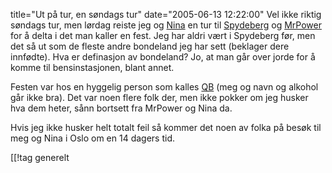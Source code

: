 title="Ut på tur, en søndags tur"
date="2005-06-13 12:22:00"
Vel ikke riktig søndags tur, men lørdag reiste jeg og <a href="http://nenia.slaskdot.org">Nina</a> en tur til <a href="http://www.spydeberg.kommune.no/">Spydeberg</a> og <a href="http://blog.der.se">MrPower</a> for å delta i det man kaller en fest. Jeg har aldri vært i Spydeberg før, men det så ut som de fleste andre bondeland jeg har sett (beklager dere innfødte). Hva er definasjon av bondeland? Jo, at man går over jorde for å komme til bensinstasjonen, blant annet.

Festen var hos en hyggelig person som kalles <a href="http://www.vqb.biz/">QB</a> (meg og navn og alkohol går ikke bra). Det var noen flere folk der, men ikke pokker om jeg husker hva dem heter, sånn bortsett fra MrPower og Nina da.

Hvis jeg ikke husker helt totalt feil så kommer det noen av folka på besøk til meg og Nina i Oslo om en 14 dagers tid.

[[!tag  generelt
